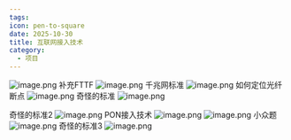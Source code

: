 ```yaml
---
tags:
icon: pen-to-square
date: 2025-10-30
title: 互联网接入技术
category:
  - 项目
---
```

![image.png](https://cdn.jsdelivr.net/gh/fakeppa/blog-img/20251030153816.png)
补充FTTF
![image.png](https://cdn.jsdelivr.net/gh/fakeppa/blog-img/20251030153856.png)
千兆网标准
![image.png](https://cdn.jsdelivr.net/gh/fakeppa/blog-img/20251030153927.png)
如何定位光纤断点
![image.png](https://cdn.jsdelivr.net/gh/fakeppa/blog-img/20251030153948.png)
奇怪的标准
![image.png](https://cdn.jsdelivr.net/gh/fakeppa/blog-img/20251030154144.png)

奇怪的标准2
![image.png](https://cdn.jsdelivr.net/gh/fakeppa/blog-img/20251030154205.png)
PON接入技术
![image.png](https://cdn.jsdelivr.net/gh/fakeppa/blog-img/20251030154336.png)
![image.png](https://cdn.jsdelivr.net/gh/fakeppa/blog-img/20251030154358.png)
小众题
![image.png](https://cdn.jsdelivr.net/gh/fakeppa/blog-img/20251030154428.png)
奇怪的标准3
![image.png](https://cdn.jsdelivr.net/gh/fakeppa/blog-img/20251030154447.png)
